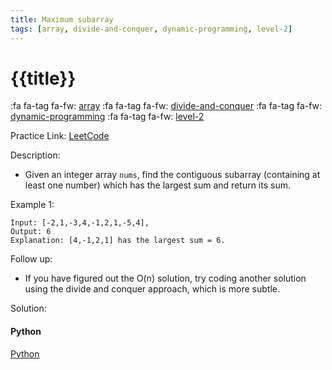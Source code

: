 ```yaml
---
title: Maximum subarray
tags: [array, divide-and-conquer, dynamic-programming, level-2]
---
```


# {{title}}

:fa fa-tag fa-fw: [array]({{tagspath}}/array)
:fa fa-tag fa-fw: [divide-and-conquer]({{tagspath}}/divide-and-conquer)
:fa fa-tag fa-fw: [dynamic-programming]({{tagspath}}/dynamic-programming)
:fa fa-tag fa-fw: [level-2]({{tagspath}}/level-2)

Practice Link: [LeetCode](https://leetcode.com/problems/maximum-subarray/)

Description:

- Given an integer array `nums`, find the contiguous subarray (containing at least one number) which has the largest sum and return its sum.

Example 1:

```text
Input: [-2,1,-3,4,-1,2,1,-5,4],
Output: 6
Explanation: [4,-1,2,1] has the largest sum = 6.
```

Follow up:

- If you have figured out the O(n) solution, try coding another solution using the divide and conquer approach, which is more subtle.

Solution:

<!-- tabs:start -->
#### **Python**

[Python](../pycode/array/maximum-subarray.py ':include :type=code')
<!-- tabs:end -->
